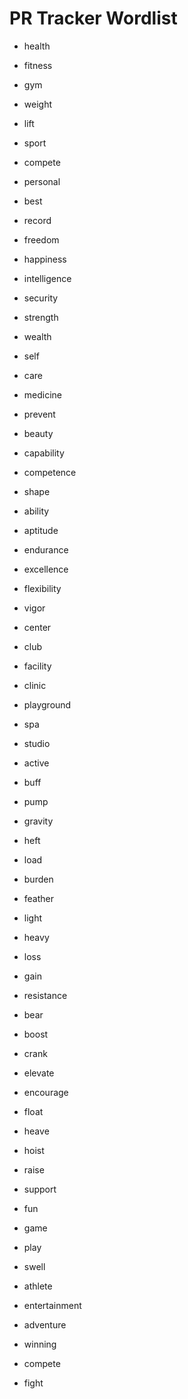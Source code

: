 # PR Tracker Wordlist

- health
- fitness
- gym
- weight
- lift
- sport
- compete
- personal
- best
- record

- freedom
- happiness
- intelligence
- security
- strength
- wealth
- self
- care
- medicine
- prevent

- beauty
- capability
- competence
- shape
- ability
- aptitude
- endurance
- excellence
- flexibility
- vigor

- center
- club
- facility
- clinic
- playground
- spa
- studio
- active
- buff
- pump

- gravity
- heft
- load
- burden
- feather
- light
- heavy
- loss
- gain
- resistance

- bear
- boost
- crank
- elevate
- encourage
- float
- heave
- hoist
- raise
- support

- fun
- game
- play
- swell
- athlete
- entertainment
- adventure
- winning
- compete
- fight
